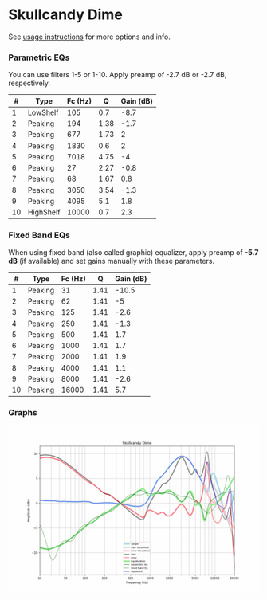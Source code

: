 # Skullcandy Dime
See [usage instructions](https://github.com/jaakkopasanen/AutoEq#usage) for more options and info.

### Parametric EQs
You can use filters 1-5 or 1-10. Apply preamp of -2.7 dB or -2.7 dB, respectively.

|   # | Type      |   Fc (Hz) |    Q |   Gain (dB) |
|-----|-----------|-----------|------|-------------|
|   1 | LowShelf  |       105 | 0.7  |        -8.7 |
|   2 | Peaking   |       194 | 1.38 |        -1.7 |
|   3 | Peaking   |       677 | 1.73 |         2   |
|   4 | Peaking   |      1830 | 0.6  |         2   |
|   5 | Peaking   |      7018 | 4.75 |        -4   |
|   6 | Peaking   |        27 | 2.27 |        -0.8 |
|   7 | Peaking   |        68 | 1.67 |         0.8 |
|   8 | Peaking   |      3050 | 3.54 |        -1.3 |
|   9 | Peaking   |      4095 | 5.1  |         1.8 |
|  10 | HighShelf |     10000 | 0.7  |         2.3 |

### Fixed Band EQs
When using fixed band (also called graphic) equalizer, apply preamp of **-5.7 dB** (if available) and set gains manually with these parameters.

|   # | Type    |   Fc (Hz) |    Q |   Gain (dB) |
|-----|---------|-----------|------|-------------|
|   1 | Peaking |        31 | 1.41 |       -10.5 |
|   2 | Peaking |        62 | 1.41 |        -5   |
|   3 | Peaking |       125 | 1.41 |        -2.6 |
|   4 | Peaking |       250 | 1.41 |        -1.3 |
|   5 | Peaking |       500 | 1.41 |         1.7 |
|   6 | Peaking |      1000 | 1.41 |         1.7 |
|   7 | Peaking |      2000 | 1.41 |         1.9 |
|   8 | Peaking |      4000 | 1.41 |         1.1 |
|   9 | Peaking |      8000 | 1.41 |        -2.6 |
|  10 | Peaking |     16000 | 1.41 |         5.7 |

### Graphs
![](./Skullcandy%20Dime.png)
